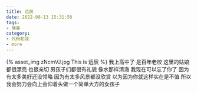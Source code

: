 ```yaml
---
title: 远辰
date: 2022-08-13 15:31:50
tags:
- 博客
category:
- 代码和我
- more
---
```

{% asset_img zNcmVJ.jpg This is 远辰 %}
我上高中了 是百年老校 这里的姑娘都很漂亮 也很亲切 男孩子们都很有礼貌 像水那样清澈 我现在可以忘了你了 因为有太多美好还没领略 因为有太多风景都没欣赏 以为因为你就这样实在是不值 所以我会努力会向上会仰着头做一个简单大方的女孩子